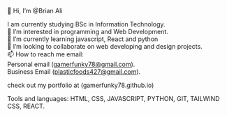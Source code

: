 👋 Hi, I’m @Brian Ali

I am currently studying BSc in Information Technology.                                                                        
👀 I’m interested in programming and Web Development.                                                                          
🌱 I’m currently learning   javascript, React and python                                                                                       
💞️ I’m looking to collaborate on web developing and design projects.   
📫 How to reach me  email:                                                                      
                          Personal email (gamerfunky78@gmail.com).                                                          
                           Business Email  (plasticfoods427@gmail.com).    
                             
check out my portfolio at                                  (gamerfunky78.github.io)

<!---
gamerfunky78/gamerfunky78 is a ✨ special ✨ repository because its `README.md` (this file) appears on your GitHub profile.
You can click the Preview link to take a look at your changes.
--->

Tools and languages: HTML, CSS, JAVASCRIPT, PYTHON, GIT, TAILWIND CSS, REACT.
